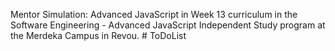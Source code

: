 Mentor Simulation: Advanced JavaScript in Week 13 curriculum in the Software Engineering - Advanced JavaScript Independent Study program at the Merdeka Campus in Revou. # ToDoList
